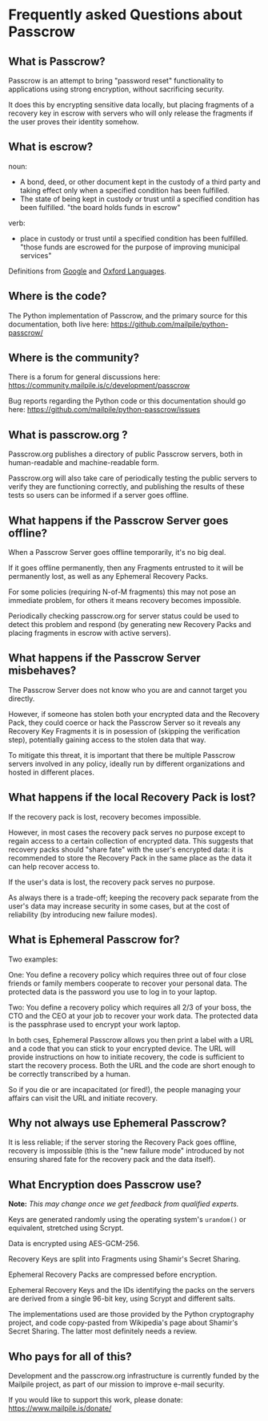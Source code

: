 # Frequently asked Questions about Passcrow

## What is Passcrow?

Passcrow is an attempt to bring "password reset" functionality to
applications using strong encryption, without sacrificing security.

It does this by encrypting sensitive data locally, but placing fragments
of a recovery key in escrow with servers who will only release the
fragments if the user proves their identity somehow.


## What is escrow?

noun:

   * A bond, deed, or other document kept in the custody of a third party
     and taking effect only when a specified condition has been fulfilled. 
   * The state of being kept in custody or trust until a specified condition
     has been fulfilled. "the board holds funds in escrow"

verb:

   * place in custody or trust until a specified condition has been fulfilled.
     "those funds are escrowed for the purpose of improving municipal services"

Definitions from [Google](https://www.google.com/search?q=define+escrow) and
[Oxford Languages](https://languages.oup.com/google-dictionary-en/).


## Where is the code?

The Python implementation of Passcrow, and the primary source for this
documentation, both live here: <https://github.com/mailpile/python-passcrow/>


## Where is the community?

There is a forum for general discussions here:
<https://community.mailpile.is/c/development/passcrow>

Bug reports regarding the Python code or this documentation should go here:
<https://github.com/mailpile/python-passcrow/issues>


## What is passcrow.org ?

Passcrow.org publishes a directory of public Passcrow servers, both in
human-readable and machine-readable form.

Passcrow.org will also take care of periodically testing the public servers
to verify they are functioning correctly, and publishing the results of
these tests so users can be informed if a server goes offline.


## What happens if the Passcrow Server goes offline?

When a Passcrow Server goes offline temporarily, it's no big deal.

If it goes offline permanently, then any Fragments entrusted to it will
be permanently lost, as well as any Ephemeral Recovery Packs.

For some policies (requiring N-of-M fragments) this may not pose an
immediate problem, for others it means recovery becomes impossible.

Periodically checking passcrow.org for server status could be used to
detect this problem and respond (by generating new Recovery Packs and
placing fragments in escrow with active servers).


## What happens if the Passcrow Server misbehaves?

The Passcrow Server does not know who you are and cannot target you
directly.

However, if someone has stolen both your encrypted data and the Recovery
Pack, they could coerce or hack the Passcrow Server so it reveals any
Recovery Key Fragments it is in posession of (skipping the verification
step), potentially gaining access to the stolen data that way.

To mitigate this threat, it is important that there be multiple Passcrow
servers involved in any policy, ideally run by different organizations and
hosted in different places.


## What happens if the local Recovery Pack is lost?

If the recovery pack is lost, recovery becomes impossible.

However, in most cases the recovery pack serves no purpose except to
regain access to a certain collection of encrypted data. This suggests that
recovery packs should "share fate" with the user's encrypted data: it is
recommended to store the Recovery Pack in the same place as the data it can
help recover access to.

If the user's data is lost, the recovery pack serves no purpose.

As always there is a trade-off; keeping the recovery pack separate from
the user's data may increase security in some cases, but at the cost of
reliability (by introducing new failure modes).


## What is Ephemeral Passcrow for?

Two examples:

One: You define a recovery policy which requires three out of four close
friends or family members cooperate to recover your personal data. The
protected data is the password you use to log in to your laptop.

Two: You define a recovery policy which requires all 2/3 of your boss, the
CTO and the CEO at your job to recover your work data. The protected data
is the passphrase used to encrypt your work laptop.

In both cses, Ephemeral Passcrow allows you then print a label with a
URL and a code that you can stick to your encrypted device. The URL will
provide instructions on how to initiate recovery, the code is sufficient
to start the recovery process. Both the URL and the code are short enough
to be correctly transcribed by a human.

So if you die or are incapacitated (or fired!), the people managing your
affairs can visit the URL and initiate recovery.


## Why not always use Ephemeral Passcrow?

It is less reliable; if the server storing the Recovery Pack goes offline,
recovery is impossible (this is the "new failure mode" introduced by not
ensuring shared fate for the recovery pack and the data itself).


## What Encryption does Passcrow use?

**Note:** *This may change once we get feedback from qualified experts.*

Keys are generated randomly using the operating system's `urandom()` or
equivalent, stretched using Scrypt.

Data is encrypted using AES-GCM-256.

Recovery Keys are split into Fragments using Shamir's Secret Sharing.

Ephemeral Recovery Packs are compressed before encryption.

Ephemeral Recovery Keys and the IDs identifying the packs on the servers
are derived from a single 96-bit key, using Scrypt and different salts.

The implementations used are those provided by the Python cryptography
project, and code copy-pasted from Wikipedia's page about Shamir's Secret
Sharing. The latter most definitely needs a review.


## Who pays for all of this?

Development and the passcrow.org infrastructure is currently funded by
the Mailpile project, as part of our mission to improve e-mail security.

If you would like to support this work, please donate:
<https://www.mailpile.is/donate/>

